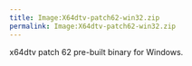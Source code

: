 ```yaml
---
title: Image:X64dtv-patch62-win32.zip
permalink: Image:X64dtv-patch62-win32.zip
---
```


x64dtv patch 62 pre-built binary for Windows.
